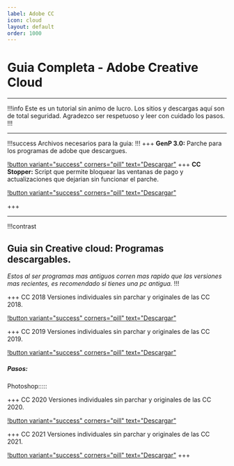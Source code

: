 ```yaml
---
label: Adobe CC
icon: cloud
layout: default
order: 1000
---
```


# Guia Completa - Adobe Creative Cloud

---

!!!info Este es un tutorial sin animo de lucro. Los sitios y descargas aquí son de total seguridad.
Agradezco ser respetuoso y leer con cuidado los pasos.
!!!

---

!!!success Archivos necesarios para la guia:
!!!
+++ **GenP 3.0:** 
  Parche para los programas de adobe que descargues.
  
[!button variant="success" corners="pill" text="Descargar"](https://www.mediafire.com/file/ipp9gj15xzty1uw/GenP_3.0_Release.zip/file) 
+++ **CC Stopper:**
  Script que permite bloquear las ventanas de pago y actualizaciones que dejarian sin funcionar el parche.
  
[!button variant="success" corners="pill" text="Descargar"](https://github.com/eaaasun/CCStopper/releases/download/v1.2.2/CCStopper.zip) 

+++

---

!!!contrast
## Guia sin Creative cloud: Programas descargables.
*Estos al ser programas mas antiguos corren mas rapido que las versiones mas recientes, es recomendado si tienes una pc antigua.*
!!!

+++ CC 2018 
Versiones individuales sin parchar y originales de las CC 2018.

[!button variant="success" corners="pill" text="Descargar"](https://prodesigntools.com/adobe-cc-2018-direct-download-links.html)

+++ CC 2019
Versiones individuales sin parchar y originales de las CC 2019.

[!button variant="success" corners="pill" text="Descargar"](https://prodesigntools.com/adobe-cc-2019-direct-download-links.html) 




##### **Pasos:**




Photoshop:::::

+++ CC 2020
Versiones individuales sin parchar y originales de las CC 2020.

[!button variant="success" corners="pill" text="Descargar"](https://windowstan.com/software/photoshop-cc-2020/)

+++ CC 2021
Versiones individuales sin parchar y originales de las CC 2021.

[!button variant="success" corners="pill" text="Descargar"](https://windowstan.com/software/photoshop-cc-2020/)
+++
